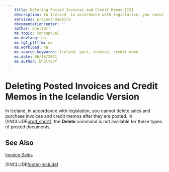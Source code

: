 ```yaml
---
    title: Deleting Posted Invoices and Credit Memos [IS]
    description: In Iceland, in accordance with legislation, you cannot delete posted sales and purchase invoices and credit memos.
    services: project-madeira 
    documentationcenter: ''
    author: bholtorf
    ms.topic: conceptual
    ms.devlang: na
    ms.tgt_pltfrm: na
    ms.workload: na
    ms.search.keywords: Iceland, post, invoice, credit memo
    ms.date: 06/18/2021
    ms.author: bholtorf
---
```

# Deleting Posted Invoices and Credit Memos in the Icelandic Version
In Iceland, in accordance with legislation, you cannot delete sales and purchase invoices and credit memos after they are posted. In [!INCLUDE[prod_short](../../includes/prod_short.md)], the **Delete** command is not available for these types of posted documents.

## See Also  
[Invoice Sales](../../sales-how-invoice-sales.md)


[!INCLUDE[footer-include](../../includes/footer-banner.md)]